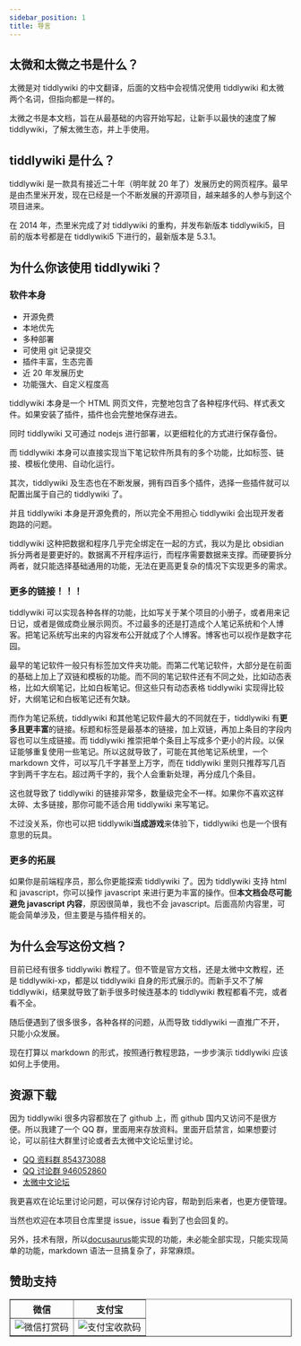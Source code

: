 ```yaml
---
sidebar_position: 1
title: 导言
---
```


## 太微和太微之书是什么？

太微是对 tiddlywiki 的中文翻译，后面的文档中会视情况使用 tiddlywiki 和太微两个名词，但指向都是一样的。

太微之书是本文档，旨在从最基础的内容开始写起，让新手以最快的速度了解 tiddlywiki，了解太微生态，并上手使用。

## tiddlywiki 是什么？

tiddlywiki 是一款具有接近二十年（明年就 20 年了）发展历史的网页程序。最早是由杰里米开发，现在已经是一个不断发展的开源项目，越来越多的人参与到这个项目进来。

在 2014 年，杰里米完成了对 tiddlywiki 的重构，并发布新版本 tiddlywiki5，目前的版本号都是在 tiddlywiki5 下进行的，最新版本是 5.3.1。

## 为什么你该使用 tiddlywiki？

### 软件本身

- 开源免费
- 本地优先
- 多种部署
- 可使用 git 记录提交
- 插件丰富，生态完善
- 近 20 年发展历史
- 功能强大、自定义程度高

tiddlywiki 本身是一个 HTML 网页文件，完整地包含了各种程序代码、样式表文件。如果安装了插件，插件也会完整地保存进去。

同时 tiddlywiki 又可通过 nodejs 进行部署，以更细粒化的方式进行保存备份。

而 tiddlywiki 本身可以直接实现当下笔记软件所具有的多个功能，比如标签、链接、模板化使用、自动化运行。

其次，tiddlywiki 及生态也在不断发展，拥有四百多个插件，选择一些插件就可以配置出属于自己的 tiddlywiki 了。

并且 tiddlywiki 本身是开源免费的，所以完全不用担心 tiddlywiki 会出现开发者跑路的问题。

tiddlywiki 这种把数据和程序几乎完全绑定在一起的方式，我以为是比 obsidian 拆分两者是要更好的。数据离不开程序运行，而程序需要数据来支撑。而硬要拆分两者，就只能选择基础通用的功能，无法在更高更复杂的情况下实现更多的需求。

### 更多的链接！！！

tiddlywiki 可以实现各种各样的功能，比如写关于某个项目的小册子，或者用来记日记，或者是做成商业展示网页。不过最多的还是打造成个人笔记系统和个人博客。把笔记系统写出来的内容发布公开就成了个人博客。博客也可以视作是数字花园。

最早的笔记软件一般只有标签加文件夹功能。而第二代笔记软件，大部分是在前面的基础上加上了双链和模板的功能。而不同的笔记软件还有不同之处，比如动态表格，比如大纲笔记，比如白板笔记。但这些只有动态表格 tiddlywiki 实现得比较好，大纲笔记和白板笔记还有欠缺。

而作为笔记系统，tiddlywiki 和其他笔记软件最大的不同就在于，tiddlywiki 有**更多且更丰富**的链接。标题和标签是最基本的链接，加上双链，再加上条目的字段内容也可以生成链接。而 tiddlywiki 推崇把单个条目上写成多个更小的片段。以保证能够重复使用一些笔记。所以这就导致了，可能在其他笔记系统里，一个 markdown 文件，可以写几千字甚至上万字，而在 tiddlywiki 里则只推荐写几百字到两千字左右。超过两千字的，我个人会重新处理，再分成几个条目。

这也就导致了 tiddlywiki 的链接非常多，数量级完全不一样。如果你不喜欢这样太碎、太多链接，那你可能不适合用 tiddlywiki 来写笔记。

不过没关系，你也可以把 tiddlywiki**当成游戏**来体验下，tiddlywiki 也是一个很有意思的玩具。

### 更多的拓展

如果你是前端程序员，那么你更能探索 tiddlywiki 了。因为 tiddlywiki 支持 html 和 javascript，你可以操作 javascript 来进行更为丰富的操作。但**本文档会尽可能避免 javascript 内容**，原因很简单，我也不会 javascript。后面高阶内容里，可能会简单涉及，但主要是与插件相关的。

## 为什么会写这份文档？

目前已经有很多 tiddlywiki 教程了。但不管是官方文档，还是太微中文教程，还是 tiddlywiki-xp，都是以 tiddlywiki 自身的形式展示的。而新手又不了解 tiddlywiki，结果就导致了新手很多时候连基本的 tiddlywiki 教程都看不完，或者看不全。

随后便遇到了很多很多，各种各样的问题，从而导致 tiddlywiki 一直推广不开，只能小众发展。

现在打算以 markdown 的形式，按照通行教程思路，一步步演示 tiddlywiki 应该如何上手使用。

## 资源下载

因为 tiddlywiki 很多内容都放在了 github 上，而 github 国内又访问不是很方便。所以我建了一个 QQ 群，里面用来存放资料。里面开启禁言，如果想要讨论，可以前往大群里讨论或者去太微中文论坛里讨论。

- [QQ 资料群 854373088](http://qm.qq.com/cgi-bin/qm/qr?_wv=1027&k=mjGbVUANLPdTVRHeucfKMoqPANEFkl2G&authKey=xoTJ%2FYfOSjrsiuz2qjKuCPvEVEc%2BhMw0aRafEhBAFJUZ5CTNfye2DyUMC54gAW9d&noverify=0&group_code=854373088)
- [QQ 讨论群 946052860](http://qm.qq.com/cgi-bin/qm/qr?_wv=1027&k=NvkTXZV0144wvZpvdfGGnA9f8uqZDbp3&authKey=5OkrQ%2BUiKMivyuvmapTwYF3ItI%2BV8Ns2j7mPDLq8BxJqLZiuLbIV9Ex8FBtFlwdn&noverify=0&group_code=946052860)
- [太微中文论坛](https://talk.tidgi.fun/topic/6/%E7%BE%A4%E5%85%AC%E5%91%8A-%E6%9D%A5%E8%87%AAqq%E7%BE%A4)

我更喜欢在论坛里讨论问题，可以保存讨论内容，帮助到后来者，也更方便管理。

当然也欢迎在本项目仓库里提 issue，issue 看到了也会回复的。

另外，技术有限，所以[docusaurus](https://docusaurus.io/)能实现的功能，未必能全部实现，只能实现简单的功能，markdown 语法一旦搞复杂了，非常麻烦。

## 赞助支持

<table border="1">
  <tr>
    <th>微信</th>
    <th>支付宝</th>
  </tr>
  <tr>
    <td><img src={require('./img/微信打赏码.jpg').default} alt="微信打赏码"/></td>
    <td><img src={require('./img/支付宝收款码.jpg').default} alt="支付宝收款码"/></td>
  </tr>
</table>
